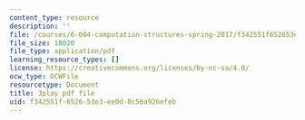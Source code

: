 ```yaml
---
content_type: resource
description: ''
file: /courses/6-004-computation-structures-spring-2017/f342551f652653e3ee0d0c56a926efeb_9eWKuWyXYKY.pdf
file_size: 18020
file_type: application/pdf
learning_resource_types: []
license: https://creativecommons.org/licenses/by-nc-sa/4.0/
ocw_type: OCWFile
resourcetype: Document
title: 3play pdf file
uid: f342551f-6526-53e3-ee0d-0c56a926efeb
---
```

